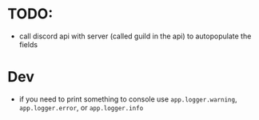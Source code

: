 

# TODO:
- call discord api with server (called guild in the api) to autopopulate the fields

# Dev
- if you need to print something to console use `app.logger.warning`, `app.logger.error`, or `app.logger.info`
